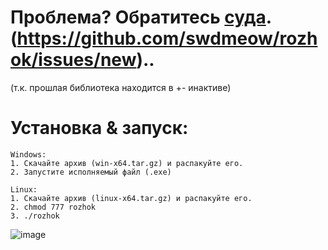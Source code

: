 # Проблема? Обратитесь [суда](https://github.com/swdmeow/rozhok/issues/new).(https://github.com/swdmeow/rozhok/issues/new)..
(т.к. прошлая библиотека находится в +- инактиве)

# Установка & запуск:
```
Windows:
1. Скачайте архив (win-x64.tar.gz) и распакуйте его.
2. Запустите исполняемый файл (.exe)
```
```
Linux:
1. Скачайте архив (linux-x64.tar.gz) и распакуйте его.
2. chmod 777 rozhok
3. ./rozhok
```
![image](https://github.com/cliv-shape/rozhok/assets/73160076/9b73020e-63e5-4ee5-9bdd-75a1bc093fe1)
